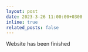 ```yaml
---
layout: post
date: 2023-3-26 11:00:00+0300
inline: true
related_posts: false
---
```

Website has been finished
